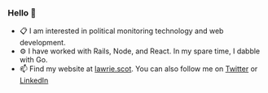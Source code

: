 ### Hello 👋

- 📋 I am interested in political monitoring technology and web development.
- ⚙️ I have worked with Rails, Node, and React. In my spare time, I dabble with Go.
- 📫 Find my website at [lawrie.scot](https://lawrie.scot/). You can also follow me on [Twitter](https://twitter.com/lawrie_sm) or [LinkedIn](https://www.linkedin.com/in/lawrie-sm/)
